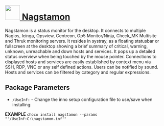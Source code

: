 # [<img src="https://cdn.rawgit.com/AdmiringWorm/chocolatey-packages/cd0c4e8a38fbfebfdeca8eb337fefe6ebf66bdb6/icons/nagstamon.png" height="48" width="48" /> Nagstamon](https://chocolatey.org/packages/nagstamon)

Nagstamon is a status monitor for the desktop. It connects to multiple Nagios, Icinga, Opsview, Centreon, Op5 Monitor/Ninja, Check_MK Multisite and Thruk monitoring servers. It resides in systray, as a floating statusbar or fullscreen at the desktop showing a brief summary of critical, warning, unknown, unreachable and down hosts and services. It pops up a detailed status overview when being touched by the mouse pointer. Connections to displayed hosts and services are easily established by context menu via SSH, RDP, VNC or any self defined actions. Users can be notified by sound. Hosts and services can be filtered by category and regular expressions.

## Package Parameters
- `/UseInf:` - Change the inno setup configuration file to use/save when installing

**EXAMPLE**
`choco install nagstamon --params "'/UseInf:C:\nagstamon.inf'"`
